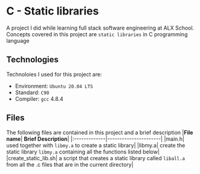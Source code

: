 # C - Static libraries
A project I did while learning full stack software engineering at ALX School. Concepts covered in this project are `static libraries` in C programming language

## Technologies
Technoloies I used for this project are:
- Environment: `Ubuntu 20.04 LTS`
- Standard: `C90`
- Compiler: `gcc` 4.8.4

## Files
The following files are contained in this project and a brief description
|**File name**| **Brief Description**|
|:-------------|----------------------|
|main.h| used together with `libmy.a` to create a static library|
|libmy.a| create the static library `libmy.a` containing all the functions listed below|
|create_static_lib.sh| a script that creates a static library called `liball.a` from all the .c files that are in the current directory|

